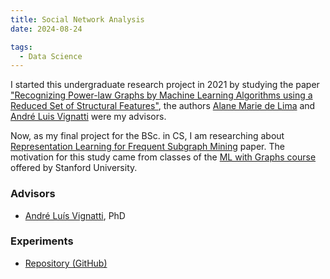 ```yaml
---
title: Social Network Analysis
date: 2024-08-24

tags:
  - Data Science
---
```


I started this undergraduate research project in 2021 by studying the paper ["Recognizing Power-law Graphs by Machine Learning Algorithms using a Reduced Set of Structural Features"](https://doi.org/10.5753/eniac.2019.9319), the authors [Alane Marie de Lima](https://www.inf.ufpr.br/amlima/) and [André Luis Vignatti](https://www.inf.ufpr.br/vignatti/) were my advisors.

Now, as my final project for the BSc. in CS, I am researching about [Representation Learning for Frequent Subgraph Mining](https://doi.org/10.48550/arXiv.2402.14367) paper. The motivation for this study came from classes of the [ML with Graphs course](https://web.stanford.edu/class/cs224w/) offered by Stanford University. 

### Advisors  
  * [André Luís Vignatti](https://www.inf.ufpr.br/vignatti/), PhD

### Experiments  

* [Repository (GitHub)](https://github.com/viniciusmioto/social_networks_analysis)


